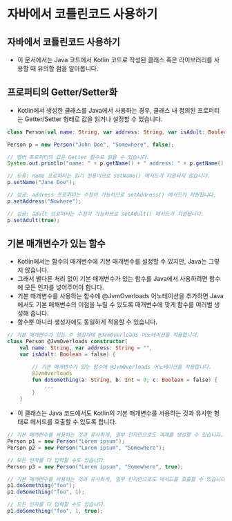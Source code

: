 # 자바에서 코틀린코드 사용하기
## 자바에서 코틀린코드 사용하기
* 이 문서에서는 Java 코드에서 Kotlin 코드로 작성된 클래스 혹은 라이브러리를 사용할 때 유의할 점을 알아봅니다.
## 프로퍼티의 Getter/Setter화
* Kotlin에서 생성한 클래스를 Java에서 사용하는 경우, 클래스 내 정의된 프로퍼티는 Getter/Setter 형태로 값을 읽거나 설정할 수 있습니다.
~~~kotlin
class Person(val name: String, var address: String, var isAdult: Boolean)
~~~
~~~java
Person p = new Person("John Doe", "Somewhere", false);

// 멤버 프로퍼티의 값은 Getter 함수로 읽을 수 있습니다.
System.out.println("name: " + p.getName() + " address: " + p.getName() + " adult: " + p.isAdult());

// 오류: name 프로퍼티는 읽기 전용이므로 setName() 메서드가 지원되지 않습니다.
p.setName("Jane Doe");

// 성공: address 프로퍼티는 수정이 가능하므로 setAddress() 메서드가 지원됩니다.
p.setAddress("Nowhere");

// 성공: adult 프로퍼티는 수정이 가능하므로 setAdult() 메서드가 지원됩니다.
p.setAdult(true);
~~~
## 기본 매개변수가 있는 함수
* Kotlin에서는 함수의 매개변수에 기본 매개변수를 설정할 수 있지만, Java는 그렇지 않습니다.
* 그래서 별다른 처리 없이 기본 매개변수가 있는 함수를 Java에서 사용하려면 함수에 모든 인자를 넣어주어야 합니다.
* 기본 매개변수를 사용하는 함수에 @JvmOverloads 어노테이션을 추가하면 Java에서도 기본 매채변수의 이점을 누릴 수 있도록 매개변수에 맞게 함수를 여러벌 생성해 줍니다.
* 함수뿐 아니라 생성자에도 동일하게 적용할 수 있습니다.
~~~kotlin
// 기본 매개변수가 있는 주 생성자에 @JvmOverloads 어노테이션을 적용합니다.
class Person @JvmOverloads constructor(
    val name: String, var address: String = "",
    var isAdult: Boolean = false) {

        // 기본 매개변수가 있는 함수에 @JvmOverloads 어노테이션을 적용합니다.
        @JvmOverloads
        fun doSomething(a: String, b: Int = 0, c: Boolean = false) {
            ...
        }
    }
~~~
* 이 클래스는 Java 코드에서도 Kotlin의 기본 매개변수를 사용하는 것과 유사한 형태로 메서드를 호출할 수 있도록 합니다.
~~~java
// 기본 매개변수를 사용하는 것과 유사하게, 일부 인자만으로도 객체를 생성할 수 있습니다.
Person p1 = new Person("Lorem ipsum");
Person p2 = new Person("Lorem ipsum", "Somewhere");

// 모든 인자를 다 입력할 수도 있습니다.
Person p3 = new Person("Lorem ipsum", "Somewhere", true);

// 기본 매개변수를 사용하는 것과 유사하게, 일부 인자만으로도 메서드를 호출할 수 있습니다.
p1.doSomething("foo");
p1.doSomething("foo", 1);

// 모든 인자를 다 입력할 수도 있습니다.
p1.doSomething("foo", 1, true);
~~~